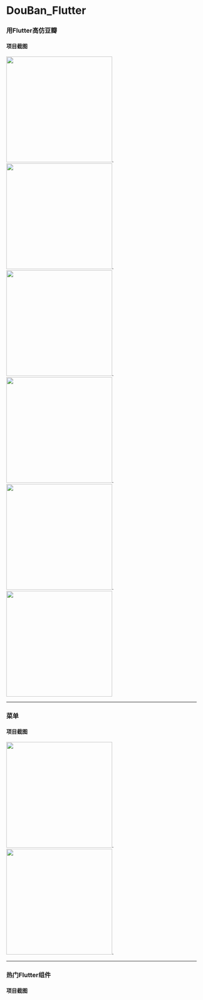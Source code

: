 # DouBan_Flutter
### 用Flutter高仿豆瓣

#### 项目截图
<img src="https://github.com/DargonLee/DouBan_Flutter/blob/master/screenshots/01.png" width="280">.<img src="https://github.com/DargonLee/DouBan_Flutter/blob/master/screenshots/02.png" width="280">.<img src="https://github.com/DargonLee/DouBan_Flutter/blob/master/screenshots/03.png" width="280">.<img src="https://github.com/DargonLee/DouBan_Flutter/blob/master/screenshots/04.png" width="280">.<img src="https://github.com/DargonLee/DouBan_Flutter/blob/master/screenshots/05.png" width="280">.<img src="https://github.com/DargonLee/DouBan_Flutter/blob/master/screenshots/06.png" width="280">

***

### 菜单

#### 项目截图
<img src="https://github.com/DargonLee/DouBan_Flutter/blob/master/screenshots/07.png" width="280">.<img src="https://github.com/DargonLee/DouBan_Flutter/blob/master/screenshots/08.png" width="280">.

***

### 热门Flutter组件

#### 项目截图
